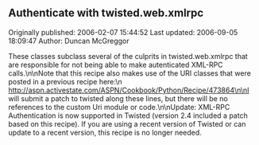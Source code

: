 ## Authenticate with twisted.web.xmlrpc 
Originally published: 2006-02-07 15:44:52 
Last updated: 2006-09-05 18:09:47 
Author: Duncan McGreggor 
 
These classes subclass several of the culprits in twisted.web.xmlrpc that are responsible for not being able to make autenticated XML-RPC calls.\n\nNote that this recipe also makes use of the URI classes that were posted in a previous recipe here:\n  http://aspn.activestate.com/ASPN/Cookbook/Python/Recipe/473864\n\nI will submit a patch to twisted along these lines, but there will be no references to the custom Uri module or code.\n\nUpdate: XML-RPC Authentication is now supported in Twisted (version 2.4 included a patch based on this recipe). If you are using a recent version of Twisted or can update to a recent version, this recipe is no longer needed.
